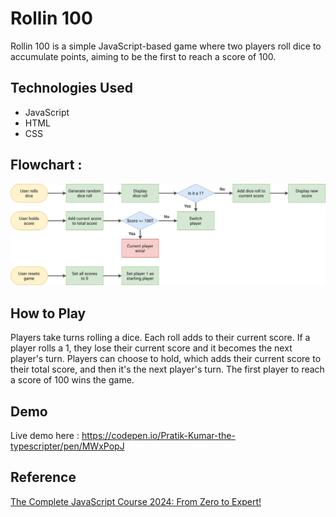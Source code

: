 # Rollin 100

Rollin 100 is a simple JavaScript-based game where two players roll dice to accumulate points, aiming to be the first to reach a score of 100.

## Technologies Used

- JavaScript
- HTML
- CSS

## Flowchart : 
![](./flowchart.png)

## How to Play

Players take turns rolling a dice. Each roll adds to their current score. If a player rolls a 1, they lose their current score and it becomes the next player's turn. Players can choose to hold, which adds their current score to their total score, and then it's the next player's turn. The first player to reach a score of 100 wins the game.


## Demo 

Live demo here : https://codepen.io/Pratik-Kumar-the-typescripter/pen/MWxPopJ


## Reference

[The Complete JavaScript Course 2024: From Zero to Expert!](https://www.udemy.com/course/the-complete-javascript-course/)